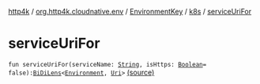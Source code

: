 [http4k](../../../index.md) / [org.http4k.cloudnative.env](../../index.md) / [EnvironmentKey](../index.md) / [k8s](index.md) / [serviceUriFor](./service-uri-for.md)

# serviceUriFor

`fun serviceUriFor(serviceName: `[`String`](https://kotlinlang.org/api/latest/jvm/stdlib/kotlin/-string/index.html)`, isHttps: `[`Boolean`](https://kotlinlang.org/api/latest/jvm/stdlib/kotlin/-boolean/index.html)` = false): `[`BiDiLens`](../../../org.http4k.lens/-bi-di-lens/index.md)`<`[`Environment`](../../-environment/index.md)`, `[`Uri`](../../../org.http4k.core/-uri/index.md)`>` [(source)](https://github.com/http4k/http4k/blob/master/http4k-cloudnative/src/main/kotlin/org/http4k/cloudnative/env/Environment.kt#L71)